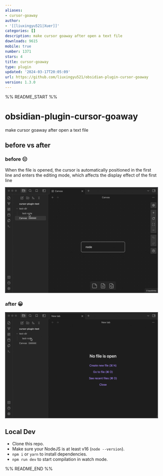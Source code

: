 ```yaml
---
aliases:
- cursor-goaway
author:
- '[[liuxingyu521|Xuer]]'
categories: []
description: make cursor goaway after open a text file
downloads: 9615
mobile: true
number: 1371
stars: 4
title: cursor-goaway
type: plugin
updated: '2024-03-17T20:05:09'
url: https://github.com/liuxingyu521/obsidian-plugin-cursor-goaway
version: 1.3.0
---
```


%% README_START %%

# obsidian-plugin-cursor-goaway

make cursor goaway after open a text file

## before vs after

### before 😑

When the file is opened, the cursor is automatically positioned in the first line and enters the editing mode, which affects the display effect of the first line

![cursor-goaway-before](https://raw.githubusercontent.com/liuxingyu521/obsidian-plugin-cursor-goaway/HEAD/screenshots/cursor-goaway-before.gif)

### after 😀

![cursor-goaway-after](https://raw.githubusercontent.com/liuxingyu521/obsidian-plugin-cursor-goaway/HEAD/screenshots/cursor-goaway-after.gif)

## Local Dev

- Clone this repo.
- Make sure your NodeJS is at least v16 (`node --version`).
- `npm i` or `yarn` to install dependencies.
- `npm run dev` to start compilation in watch mode.


%% README_END %%